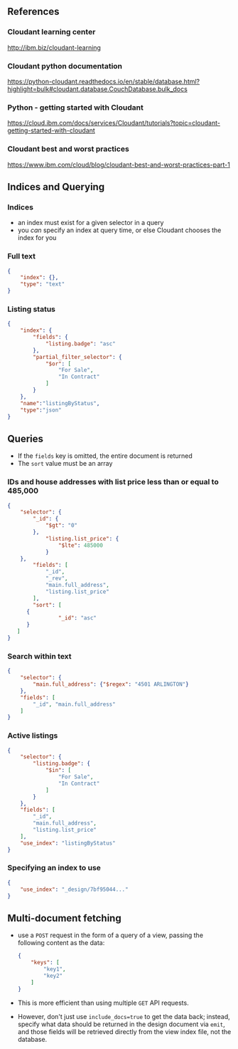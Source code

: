 ## References
### Cloudant learning center
http://ibm.biz/cloudant-learning

### Cloudant python documentation
https://python-cloudant.readthedocs.io/en/stable/database.html?highlight=bulk#cloudant.database.CouchDatabase.bulk_docs

### Python - getting started with Cloudant
https://cloud.ibm.com/docs/services/Cloudant/tutorials?topic=cloudant-getting-started-with-cloudant

### Cloudant best and worst practices
https://www.ibm.com/cloud/blog/cloudant-best-and-worst-practices-part-1

## Indices and Querying
### Indices
* an index must exist for a given selector in a query
* you _can_ specify an index at query time, or else Cloudant chooses the index for you

### Full text
```json
{
	"index": {},
	"type": "text"
}
```

### Listing status
```json
{
	"index": {
		"fields": {
			"listing.badge": "asc"
		},
		"partial_filter_selector": {
			"$or": [
				"For Sale",
				"In Contract"
			]
		}
	},
	"name":"listingByStatus",
	"type":"json"
}
```

## Queries
* If the `fields` key is omitted, the entire document is returned
* The `sort` value must be an array

### IDs and house addresses with list price less than or equal to 485,000
```json
{
	"selector": {
		"_id": {
			"$gt": "0"
		},
			"listing.list_price": {
				"$lte": 485000
			}
	},
		"fields": [
			"_id",
			"_rev",
			"main.full_address",
			"listing.list_price"
		],
		"sort": [
      {
				"_id": "asc"
      }
   ]
}
```

### Search within text
```json
{
	"selector": {
		"main.full_address": {"$regex": "4501 ARLINGTON"}
	},
	"fields": [
		"_id", "main.full_address"
	]
}
```

### Active listings
```json
{
	"selector": {
		"listing.badge": {
			"$in": [
				"For Sale",
				"In Contract"
			]
		}
	},
	"fields": [
		"_id",
		"main.full_address",
		"listing.list_price"
	],
	"use_index": "listingByStatus"
}
```

### Specifying an index to use
```json
{
    "use_index": "_design/7bf95044..."
}
```

## Multi-document fetching
* use a `POST` request in the form of a query of a view, passing the following
content as the data: 
	```json
	{
		"keys": [
			"key1",
			"key2"
		]
	}
	```

* This is more efficient than using multiple `GET` API requests.
* However, don't just use `include_docs=true` to get the data back; instead, 
specify what data should be returned in the design document via `emit`, and those
fields will be retrieved directly from the view index file, not the database.

